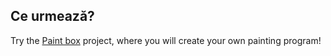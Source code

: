 ## Ce urmează?

Try the [Paint box](https://projects.raspberrypi.org/en/projects/paint-box) project, where you will create your own painting program!